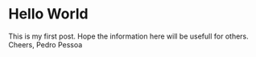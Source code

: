 # Hello World
This is my first post. Hope the information here will be usefull for others.
Cheers,
Pedro Pessoa
